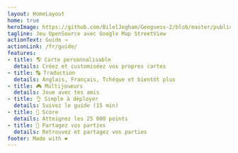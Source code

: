 ```yaml
---
layout: HomeLayout
home: true
heroImage: https://github.com/BilelJegham/Geoguess-2/blob/master/public/img/icons/android-icon-144x144.png?raw=true
tagline: Jeu OpenSource avec Google Map StreetView  
actionText: Guide →
actionLink: /fr/guide/
features:
- title: 🌎 Carte personnalisable
  details: Créez et customiséez vos propres cartes
- title: 🔠 Traduction
  details: Anglais, Français, Tchéque et bientôt plus
- title: 🎮 Multijoueurs
  details: Joue avec tes amis
- title: 👌 Simple à déployer
  details: Suivez le guide (15 min) 
- title: 🥇 Score
  details: Atteignez les 25 000 points
- title: 🔗 Partagez vos parties
  details: Retrouvez et partagez vos parties
footer: Made with ❤️
---
```



